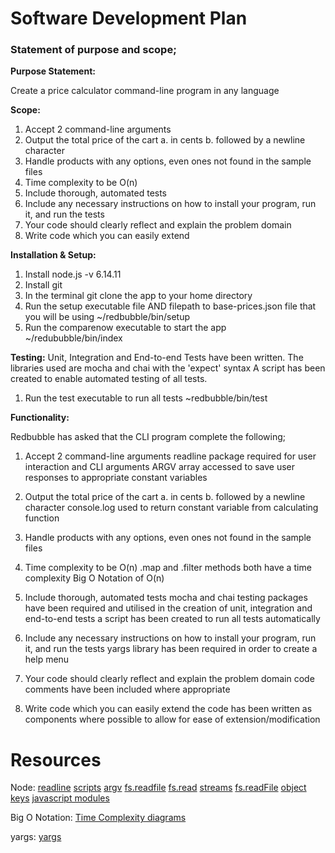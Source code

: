 # Software Development Plan

### Statement of purpose and scope; 

**Purpose Statement:**

Create a price calculator command-line program in any language

**Scope:**

1. Accept 2 command-line arguments
2. Output the total price of the cart 
  a. in cents 
  b. followed by a newline character
3. Handle products with any options, even ones not found in the sample files
4. Time complexity to be O(n)
5. Include thorough, automated tests
6. Include any necessary instructions on how to install your program, run it, and run the tests
7. Your code should clearly reflect and explain the problem domain
8. Write code which you can easily extend

**Installation & Setup:**
1. Install node.js -v 6.14.11
2. Install git
3. In the terminal git clone the app to your home directory
4. Run the setup executable file AND filepath to base-prices.json file that you will be using
~/redbubble/bin/setup
5. Run the comparenow executable to start the app
~/redububble/bin/index

**Testing:**
Unit, Integration and End-to-end Tests have been written.
The libraries used are mocha and chai with the 'expect' syntax
A script has been created to enable automated testing of all tests. 
1. Run the test executable to run all tests
~redbubble/bin/test

**Functionality:**

Redbubble has asked that the CLI program complete the following;

1. Accept 2 command-line arguments
readline package required for user interaction and CLI arguments
ARGV array accessed to save user responses to appropriate constant variables

2. Output the total price of the cart 
  a. in cents 
  b. followed by a newline character
console.log used to return constant variable from calculating function

3. Handle products with any options, even ones not found in the sample files

4. Time complexity to be O(n)
.map and .filter methods both have a time complexity Big O Notation of O(n)

5. Include thorough, automated tests
mocha and chai testing packages have been required and utilised in the creation of unit, integration and end-to-end tests
a script has been created to run all tests automatically 

6. Include any necessary instructions on how to install your program, run it, and run the tests
yargs library has been required in order to create a help menu

7. Your code should clearly reflect and explain the problem domain
code comments have been included where appropriate

8. Write code which you can easily extend
the code has been written as components where possible to allow for ease of extension/modification

# Resources
Node:
[readline](https://nodejs.org/api/readline.html)
[scripts](https://nodejs.dev/learn/run-nodejs-scripts-from-the-command-line)
[argv](https://nodejs.dev/learn/nodejs-accept-arguments-from-the-command-line)
[fs.readfile](https://nodejs.org/docs/latest/api/fs.html#fs_fs_readfile_path_options_callback)
[fs.read](https://betterprogramming.pub/a-memory-friendly-way-of-reading-files-in-node-js-a45ad0cc7bb6)
[streams](https://nodejs.dev/learn/nodejs-streams)
[fs.readFile](https://medium.com/@osiolabs/read-write-json-files-with-node-js-92d03cc82824)
[object keys](https://www.geeksforgeeks.org/object-keys-javascript/)
[javascript modules](https://developer.mozilla.org/en-US/docs/Web/JavaScript/Guide)

Big O Notation:
[Time Complexity diagrams](http://www.eenboekskast.nl/big-o-cheatsheet/)

yargs:
[yargs](https://www.npmjs.com/package/yargs)
